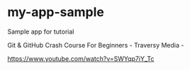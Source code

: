# my-app-sample
Sample app for tutorial

Git & GitHub Crash Course For Beginners - Traversy Media - 

https://www.youtube.com/watch?v=SWYqp7iY_Tc
